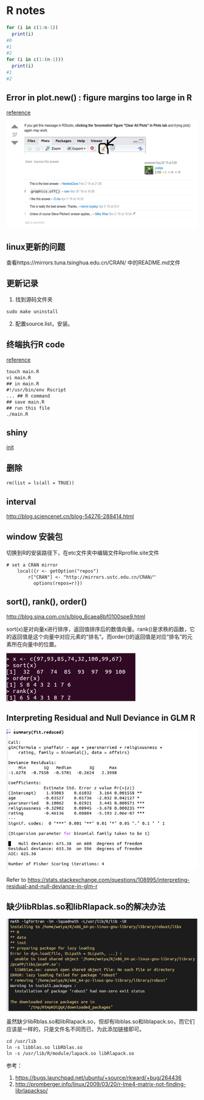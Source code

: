 # R notes

```R
for (i in c(1:n-1))
  print(i)
#0
#1
#2
for (i in c(1:(n-1)))
  print(i)
#1
#2
```

## Error in plot.new() : figure margins too large in R

[reference](http://stackoverflow.com/questions/12766166/error-in-plot-new-figure-margins-too-large-in-r)

![](error_too_large_for_figure.png)


## linux更新的问题

查看https://mirrors.tuna.tsinghua.edu.cn/CRAN/ 中的README.md文件

## 更新记录
1. 找到源码文件夹
```{r}
sudo make uninstall
```
2. 配置source.list，安装。

## 终端执行R code

[reference](https://stackoverflow.com/questions/18306362/run-r-script-from-command-line)

```
touch main.R
vi main.R
## in main.R
#!/usr/bin/env Rscript
... ## R command
## save main.R
## run this file
./main.R
```

## shiny

[init](https://github.com/rstudio/shiny-server/issues/153)

## 删除
```
rm(list = ls(all = TRUE))
```

## interval
http://blog.sciencenet.cn/blog-54276-288414.html

## window 安装包
切换到R的安装路径下，在etc文件夹中编辑文件Rprofile.site文件

```
# set a CRAN mirror
    local({r <- getOption("repos")
		r["CRAN"] <- "http://mirrors.ustc.edu.cn/CRAN/"
          options(repos=r)})
```

## sort(), rank(), order()

http://blog.sina.com.cn/s/blog_6caea8bf0100spe9.html

sort(x)是对向量x进行排序，返回值排序后的数值向量。rank()是求秩的函数，它的返回值是这个向量中对应元素的“排名”。而order()的返回值是对应“排名”的元素所在向量中的位置。

![](sro.png)

## Interpreting Residual and Null Deviance in GLM R

![](glm.png)

Refer to https://stats.stackexchange.com/questions/108995/interpreting-residual-and-null-deviance-in-glm-r

## 缺少libRblas.so和libRlapack.so的解决办法

![](err_blas.png)

虽然缺少libRblas.so和libRlapack.so，但却有libblas.so和liblapack.so，而它们应该是一样的，只是文件名不同而已，为此添加链接即可。

```
cd /usr/lib
ln -s libblas.so libRblas.so
ln -s /usr/lib/R/module/lapack.so libRlapack.so
```

参考：
1. https://bugs.launchpad.net/ubuntu/+source/rkward/+bug/264436
2. http://promberger.info/linux/2009/03/20/r-lme4-matrix-not-finding-librlapackso/
